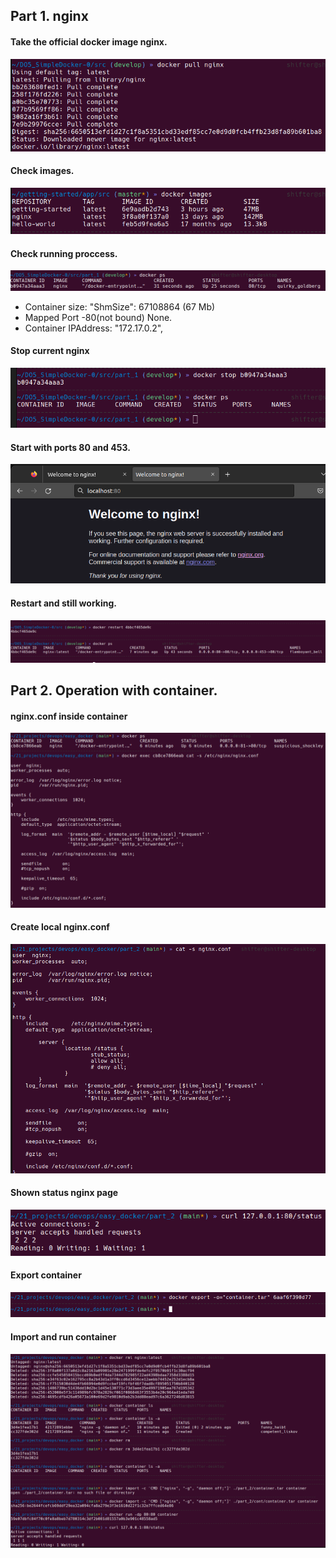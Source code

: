 ## Part 1. nginx


#### Take the official docker image **nginx**.

![part1](part_1/pull_nginx.png "Pull nginx image") 

#### Check images.

![part1](part_1/images.png "Show available images") 


#### Check running proccess.

![part1](part_1/docker_ps.png "Nginx process is running") 


- Container size: "ShmSize": 67108864 (67 Mb)
- Mapped Port -80(not bound) None. 
- Container IPAddress: "172.17.0.2",


#### Stop current nginx

![part1](part_1/stop.png "Stop curr nginx image") 

#### Start with ports 80 and 453.
![part1](part_1/welcome_ngnix.png "80 port for container connect")

#### Restart and still working.
![part1](part_1/res_work.png "Restart and still working")


## Part 2. Operation with container.

#### nginx.conf inside container
![part2](part_2/exec.png "nginx.conf")

#### Create local nginx.conf
![part2](part_2/local_nginx.png "create local nginx.conf")

#### Shown status nginx page
![part2](part_2/status.png "current nginx status")

#### Export container
![part2](part_2/export.png "docker export")

#### Import and run container
![part2](part_2/import_and_run.png "delete->import->run")
